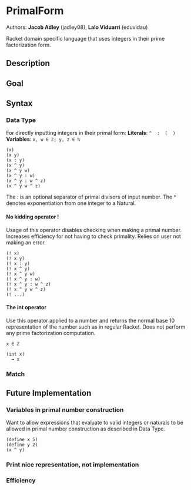 # PrimalForm
Authors: **Jacob Adley** (jadley08), **Lalo Viduarri** (eduvidau)

Racket domain specific language that uses integers in their prime factorization form.


## Description


## Goal


## Syntax
### Data Type
For directly inputting integers in their primal form:
**Literals**: ``^  :  (  )``
**Variables**: ``x, w ∈ ℤ; y, z ∈ ℕ``

```racket
(x)
(x y)
(x : y)
(x ^ y)
(x ^ y w)
(x ^ y : w)
(x ^ y : w ^ z)
(x ^ y w ^ z)
```

The : is an optional separator of primal divisors of input number.
The ^ denotes exponentiation from one integer to a Natural.

#### No kidding operator !
Usage of this operator disables checking when making a primal number.
Increases efficiency for not having to check primality.
Relies on user not making an error.

```racket
(! x)
(! x y)
(! x : y)
(! x ^ y)
(! x ^ y w)
(! x ^ y : w)
(! x ^ y : w ^ z)
(! x ^ y w ^ z)
(! ...)
```

#### The int operator
Use this operator applied to a number and returns the normal base 10 representation of the number such as in regular Racket.
Does not perform any prime factorization computation.

``x ∈ ℤ``
```racket
(int x)
  → x
```


### Match


## Future Implementation

### Variables in primal number construction
Want to allow expressions that evaluate to valid integers or naturals to be allowed in primal number construction as described in Data Type.
```racket
(define x 5)
(define y 2)
(x ^ y)
```

### Print nice representation, not implementation

### Efficiency
